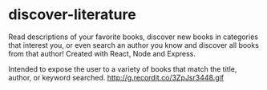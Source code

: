 # discover-literature
Read descriptions of your favorite books, discover new books in categories that interest you, or even search an author you know and discover all books from that author! Created with React, Node and Express.

Intended to expose the user to a variety of books that match the title, author, or keyword searched.
http://g.recordit.co/3ZpJsr3448.gif
